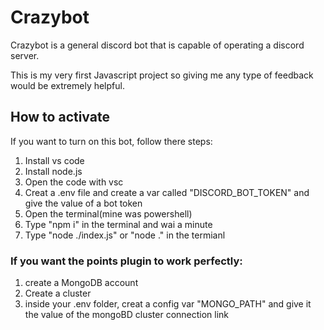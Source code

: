 # Crazybot
Crazybot is a general discord bot that is capable of operating a discord server.

This is my very first Javascript project so giving me any type of feedback would be extremely helpful.


## How to activate

If you want to turn on this bot, follow there steps:
1. Install vs code
2. Install node.js
3. Open the code with vsc
4. Creat a .env file and create a var called "DISCORD_BOT_TOKEN" and give the value of a bot token
5. Open the terminal(mine was powershell)
6. Type "npm i" in the terminal and wai a minute
7. Type "node ./index.js" or "node ." in the termianl

### If you want the points plugin to work perfectly:
1. create a MongoDB account
2. Create a cluster
3. inside your .env folder, creat a config var "MONGO_PATH" and give it the value of the mongoBD cluster connection link
